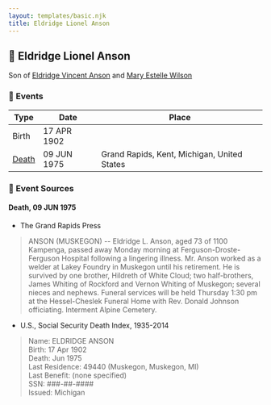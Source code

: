 ```yaml
---
layout: templates/basic.njk
title: Eldridge Lionel Anson
---
```

## 🔵 Eldridge Lionel Anson

Son of [Eldridge Vincent Anson](/people/2/29601540) and [Mary Estelle Wilson](/people/4/46787428)

### 📆 Events

Type | Date | Place
------ | ------ | ------
Birth | 17 APR 1902 |
[Death](#event-event-3) | 09 JUN 1975 | Grand Rapids, Kent, Michigan, United States

### 📰 Event Sources

#### <a id="event-event-3"></a> Death, 09 JUN 1975
* The Grand Rapids Press
>   
  > ANSON (MUSKEGON) -- Eldridge L. Anson, aged 73 of 1100 Kampenga, passed away Monday morning at Ferguson-Droste-Ferguson Hospital following a lingering illness. Mr. Anson worked as a welder at Lakey Foundry in Muskegon until his retirement. He is survived by one brother, Hildreth of White Cloud; two half-brothers, James Whiting of Rockford and Vernon Whiting of Muskegon; several nieces and nephews. Funeral services will be held Thursday 1:30 pm at the Hessel-Cheslek Funeral Home with Rev. Donald Johnson officiating. Interment Alpine Cemetery.
* U.S., Social Security Death Index, 1935-2014
>   
  > Name: ELDRIDGE ANSON  
  > Birth: 17 Apr 1902  
  > Death: Jun 1975  
  > Last Residence: 49440 (Muskegon, Muskegon, MI)  
  > Last Benefit: (none specified)  
  > SSN: ###-##-####  
  > Issued: Michigan

